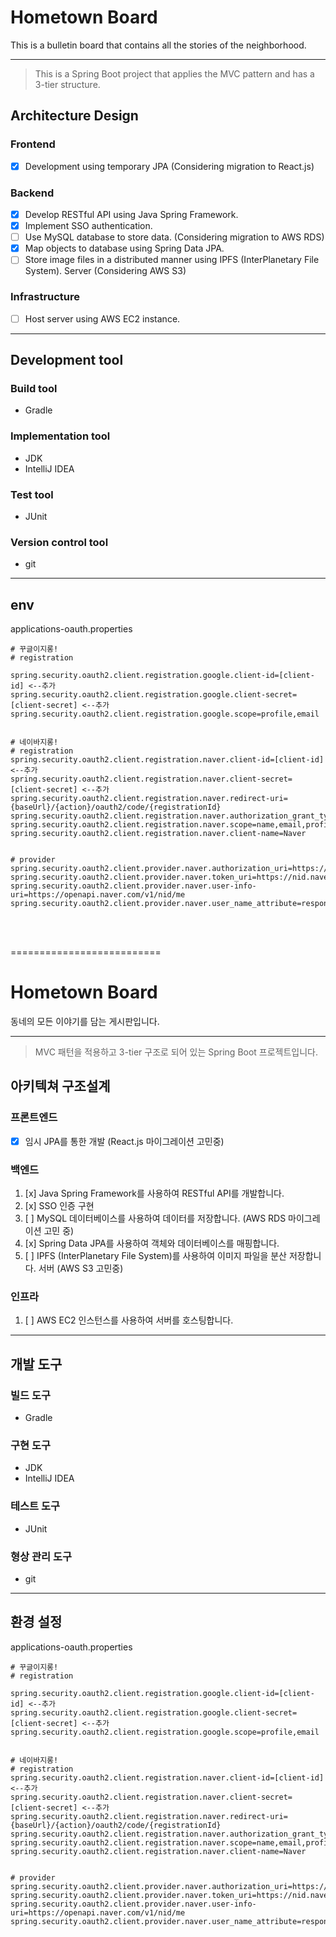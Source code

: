 # **Hometown Board**
This is a bulletin board that contains all the stories of the neighborhood.

---
> This is a Spring Boot project that applies the MVC pattern and has a 3-tier structure.

## **Architecture Design**


### **Frontend**

- [x]  Development using temporary JPA (Considering migration to React.js)

### **Backend**

- [x]  Develop RESTful API using Java Spring Framework.
- [x]  Implement SSO authentication.
- [ ]  Use MySQL database to store data. (Considering migration to AWS RDS)
- [x]  Map objects to database using Spring Data JPA.
- [ ]  Store image files in a distributed manner using IPFS (InterPlanetary File System).
  Server (Considering AWS S3)

### **Infrastructure**

- [ ]  Host server using AWS EC2 instance.

----
##  Development tool

### **Build tool**
- Gradle

### **Implementation tool**
- JDK
- IntelliJ IDEA

### Test tool
- JUnit

### Version control tool
- git


---

##  env
applications-oauth.properties
```
# 꾸글이지롱!
# registration

spring.security.oauth2.client.registration.google.client-id=[client-id] <--추가
spring.security.oauth2.client.registration.google.client-secret=[client-secret] <--추가
spring.security.oauth2.client.registration.google.scope=profile,email


# 네이바지롱!
# registration
spring.security.oauth2.client.registration.naver.client-id=[client-id] <--추가
spring.security.oauth2.client.registration.naver.client-secret=[client-secret] <--추가
spring.security.oauth2.client.registration.naver.redirect-uri={baseUrl}/{action}/oauth2/code/{registrationId}
spring.security.oauth2.client.registration.naver.authorization_grant_type=authorization_code
spring.security.oauth2.client.registration.naver.scope=name,email,profile_image
spring.security.oauth2.client.registration.naver.client-name=Naver


# provider
spring.security.oauth2.client.provider.naver.authorization_uri=https://nid.naver.com/oauth2.0/authorize
spring.security.oauth2.client.provider.naver.token_uri=https://nid.naver.com/oauth2.0/token
spring.security.oauth2.client.provider.naver.user-info-uri=https://openapi.naver.com/v1/nid/me
spring.security.oauth2.client.provider.naver.user_name_attribute=response
```



<br/>
<br/>

==========================



# Hometown Board
동네의 모든 이야기를 담는 게시판입니다.

---
> MVC 패턴을 적용하고 3-tier 구조로 되어 있는 Spring Boot 프로젝트입니다.

## 아키텍쳐 구조설계

### 프론트엔드
- [x] 임시 JPA를 통한 개발 (React.js 마이그레이션 고민중)

### 백엔드
1. [x] Java Spring Framework를 사용하여 RESTful API를 개발합니다.
2. [x] SSO 인증 구현
3. [ ] MySQL 데이터베이스를 사용하여 데이터를 저장합니다. (AWS RDS 마이그레이션 고민 중)
4. [x] Spring Data JPA를 사용하여 객체와 데이터베이스를 매핑합니다.
5. [ ] IPFS (InterPlanetary File System)를 사용하여 이미지 파일을 분산 저장합니다.
  서버 (AWS S3 고민중)

### 인프라
1. [ ] AWS EC2 인스턴스를 사용하여 서버를 호스팅합니다.


----
## 개발 도구

### 빌드 도구
- Gradle

### 구현 도구
- JDK
- IntelliJ IDEA

### 테스트 도구
- JUnit

### 형상 관리 도구
- git
  
---

## 환경 설정
applications-oauth.properties
```
# 꾸글이지롱!
# registration

spring.security.oauth2.client.registration.google.client-id=[client-id] <--추가
spring.security.oauth2.client.registration.google.client-secret=[client-secret] <--추가
spring.security.oauth2.client.registration.google.scope=profile,email


# 네이바지롱!
# registration
spring.security.oauth2.client.registration.naver.client-id=[client-id] <--추가
spring.security.oauth2.client.registration.naver.client-secret=[client-secret] <--추가
spring.security.oauth2.client.registration.naver.redirect-uri={baseUrl}/{action}/oauth2/code/{registrationId}
spring.security.oauth2.client.registration.naver.authorization_grant_type=authorization_code
spring.security.oauth2.client.registration.naver.scope=name,email,profile_image
spring.security.oauth2.client.registration.naver.client-name=Naver


# provider
spring.security.oauth2.client.provider.naver.authorization_uri=https://nid.naver.com/oauth2.0/authorize
spring.security.oauth2.client.provider.naver.token_uri=https://nid.naver.com/oauth2.0/token
spring.security.oauth2.client.provider.naver.user-info-uri=https://openapi.naver.com/v1/nid/me
spring.security.oauth2.client.provider.naver.user_name_attribute=response
```

